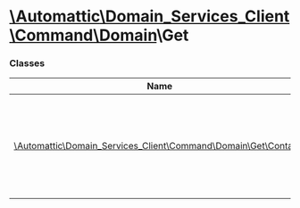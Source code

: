 # [\Automattic](../namespaces/automattic.md)[\Domain_Services_Client](../namespaces/automattic-domain-services-client.md)[\Command](../namespaces/automattic-domain-services-client-command.md)[\Domain](../namespaces/automattic-domain-services-client-command-domain.md)\Get

### Classes

| Name | Summary |
|------|---------|
| [\Automattic\Domain_Services_Client\Command\Domain\Get\Contacts](../classes/Automattic-Domain-Services-Client-Command-Domain-Get-Contacts.md) | Retrieves contact information for a domain that is registered with the reseller. |
